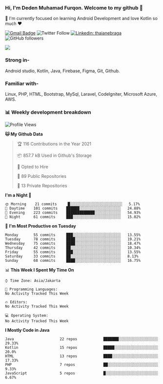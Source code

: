 ### Hi, I'm Deden Muhamad Furqon. Welcome to my github 👋

<!--
**furqoncreative/furqoncreative** is a ✨ _special_ ✨ repository because its `README.md` (this file) appears on your GitHub profile.

Here are some ideas to get you started:

- 🔭 I’m currently working on ...
- 👯 I’m looking to collaborate on ...
- 🤔 I’m looking for help with ...
- 💬 Ask me about ...
- 📫 How to reach me: ...
- 😄 Pronouns: ...
- ⚡ Fun fact: ...
-->

  🌱 I'm currently focused on learning Android Development and love Kotlin so much ❤ 

[![Gmail Badge](https://img.shields.io/badge/-furqoncreative24@gmail.com-c14438?style=flat-square&logo=Gmail&logoColor=white&link=mailto:furqoncreative24@gmail.com)](mailto:furqoncreative24@gmail.com)
![Twitter Follow](https://img.shields.io/twitter/follow/furqoncreative?label=Follow)
[![Linkedin: thaianebraga](https://img.shields.io/badge/-Deden_Muhamad_Furqon-blue?style=flat-square&logo=Linkedin&logoColor=white&link=https://www.linkedin.com/in/anmol-p-singh/)](https://www.linkedin.com/in/furqoncreative/)
![GitHub followers](https://img.shields.io/github/followers/furqoncreative?label=Follow&style=social)

<!--![Waka Readme](https://github.com/furqoncreative/furqoncreative/workflows/Waka%20Readme/badge.svg)-->

   <img src="https://github-readme-stats.sera5-dev.vercel.app/api?username=furqoncreative&hide=stars&show_icons=true&count_private=true&include_all_commits=true&title_color=#008080&icon_color=#008080&hide_border=true" width="">

### Strong in-

Android studio, Kotlin, Java, Firebase, Figma, Git, Github.

### Familiar with-
Linux, PHP, HTML, Bootstrap, MySql, Laravel, CodeIgniter, Microsoft Azure, AWS.

### 📊 Weekly development breakdown

<!--START_SECTION:waka-->
![Profile Views](http://img.shields.io/badge/Profile%20Views-59-blue)

**🐱 My Github Data** 

> 🏆 116 Contributions in the Year 2021
 > 
> 📦 857.7 kB Used in Github's Storage 
 > 
> 💼 Opted to Hire
 > 
> 📜 89 Public Repositories 
 > 
> 🔑 13 Private Repositories  
 > 
**I'm a Night 🦉** 

```text
🌞 Morning    21 commits     █░░░░░░░░░░░░░░░░░░░░░░░░   5.17% 
🌆 Daytime    101 commits    ██████░░░░░░░░░░░░░░░░░░░   24.88% 
🌃 Evening    223 commits    █████████████░░░░░░░░░░░░   54.93% 
🌙 Night      61 commits     ███░░░░░░░░░░░░░░░░░░░░░░   15.02%

```
📅 **I'm Most Productive on Tuesday** 

```text
Monday       55 commits     ███░░░░░░░░░░░░░░░░░░░░░░   13.55% 
Tuesday      78 commits     ████░░░░░░░░░░░░░░░░░░░░░   19.21% 
Wednesday    75 commits     ████░░░░░░░░░░░░░░░░░░░░░   18.47% 
Thursday     42 commits     ██░░░░░░░░░░░░░░░░░░░░░░░   10.34% 
Friday       55 commits     ███░░░░░░░░░░░░░░░░░░░░░░   13.55% 
Saturday     33 commits     ██░░░░░░░░░░░░░░░░░░░░░░░   8.13% 
Sunday       68 commits     ████░░░░░░░░░░░░░░░░░░░░░   16.75%

```


📊 **This Week I Spent My Time On** 

```text
⌚︎ Time Zone: Asia/Jakarta

💬 Programming Languages: 
No Activity Tracked This Week

🔥 Editors: 
No Activity Tracked This Week

💻 Operating System: 
No Activity Tracked This Week

```

**I Mostly Code in Java** 

```text
Java                     22 repos            ███████░░░░░░░░░░░░░░░░░░   29.33% 
Kotlin                   15 repos            █████░░░░░░░░░░░░░░░░░░░░   20.0% 
HTML                     13 repos            ████░░░░░░░░░░░░░░░░░░░░░   17.33% 
PHP                      7 repos             ██░░░░░░░░░░░░░░░░░░░░░░░   9.33% 
JavaScript               5 repos             █░░░░░░░░░░░░░░░░░░░░░░░░   6.67%

```



<!--END_SECTION:waka-->
